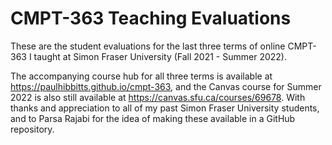 # CMPT-363 Teaching Evaluations

These are the student evaluations for the last three terms of online CMPT-363 I taught at Simon Fraser University (Fall 2021 - Summer 2022).

The accompanying course hub for all three terms is available at https://paulhibbitts.github.io/cmpt-363, and the Canvas course for Summer 2022 is also still available at https://canvas.sfu.ca/courses/69678. With thanks and appreciation to all of my past Simon Fraser University students, and to Parsa Rajabi for the idea of making these available in a GitHub repository. 
